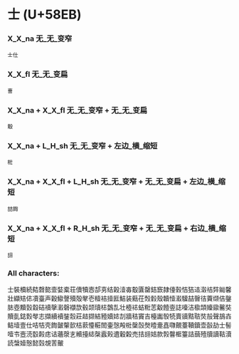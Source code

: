 # 士 (U+58EB) 

### X_X_na 无_无_变窄
`士仕`

### X_X_fl 无_无_变扁
`夁`

### X_X_na + X_X_fl 无_无_变窄 + 无_无_变扁
`鷇`

### X_X_na + L_H_sh 无_无_变窄 + 左边_横_缩短 
`梉`

### X_X_na + X_X_fl + L_H_sh 无_无_变窄 + 无_无_变扁 + 左边_横_缩短
`喆䭇`

### X_X_na + X_X_fl + R_H_sh 无_无_变窄 + 无_无_变扁 + 右边_横_缩短
`翓`

### All characters:
士裝櫝続夡㲈㦤壸娤槖荘儥犢悫郆㔛结榖潱毐鷇匵罄銡窾隷儓㨌恄狤迼濲祮弉鐑馨壯纈䂒俧凟臺声穀䲌謦殰殻㲇壱䊦袺撎匨鮚装䕸茌㷤豰殼韥㦉瀫驝喆㿦㣟藚缬佶鏧䏯壺黷瑴縠硈䄣撀瀔磬襭欯毂颉瓄梽鷧㐖壮㯛䄊蛣䊋䓌觳饐㚃誌㘆洁㯘頡嬯䥗毊奘贖亄鋕㜌㲆志擷續襩銺䐨莊趌撷結豷嬻娡㓤牆秸竇吉檯讟彀㸿賣豄黠聐焋㱿聲鴶壵鲒㙪壹仕咭㸵壳䭇皼䡰㱅桔䕀懛糚䦖壷愨殸梉䅽嗀㷫曀㚄嚞㘑覿薹韇鑟壶瞉劼士髻噎壭壼涜䍍㲉痣诘蘠漀㐊贕擡綕㯏蠧㺉䢱轂糓売拮翓姞款㝅韾㮜籉詰䕵殪牘讀鞊瀆読螜嬄慤懿㲄覟䓀皾
